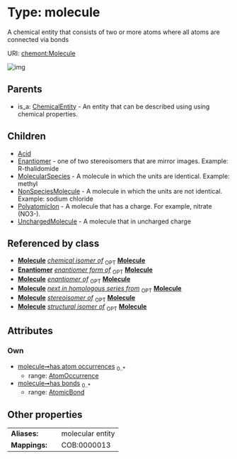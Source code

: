 
# Type: molecule


A chemical entity that consists of two or more atoms where all atoms are connected via bonds

URI: [chemont:Molecule](http://w3id.org/chemontMolecule)


![img](http://yuml.me/diagram/nofunky;dir:TB/class/[UnchargedMolecule],[PolyatomicIon],[NonSpeciesMolecule],[AtomicBond]<has%20bonds%200..*-++[Molecule],[AtomOccurrence]<has%20atom%20occurrences%200..*-++[Molecule],[Enantiomer]++-%20enantiomer%20form%20of(i)%200..1>[Molecule],[Molecule]^-[UnchargedMolecule],[Molecule]^-[PolyatomicIon],[Molecule]^-[NonSpeciesMolecule],[Molecule]^-[MolecularSpecies],[Molecule]^-[Enantiomer],[Molecule]^-[Acid],[ChemicalEntity]^-[Molecule],[MolecularSpecies],[Enantiomer],[ChemicalEntity],[AtomicBond],[AtomOccurrence],[Acid])

## Parents

 *  is_a: [ChemicalEntity](ChemicalEntity.md) - An entity that can be described using using chemical properties.

## Children

 * [Acid](Acid.md)
 * [Enantiomer](Enantiomer.md) - one of two stereoisomers that are mirror images. Example: R-thalidomide
 * [MolecularSpecies](MolecularSpecies.md) - A molecule in which the units are identical. Example: methyl
 * [NonSpeciesMolecule](NonSpeciesMolecule.md) - A molecule in which the units are not identical. Example: sodium chloride
 * [PolyatomicIon](PolyatomicIon.md) - A molecule that has a charge. For example, nitrate (NO3-).
 * [UnchargedMolecule](UnchargedMolecule.md) - A molecule that in uncharged charge

## Referenced by class

 *  **[Molecule](Molecule.md)** *[chemical isomer of](chemical_isomer_of.md)*  <sub>OPT</sub>  **[Molecule](Molecule.md)**
 *  **[Enantiomer](Enantiomer.md)** *[enantiomer form of](enantiomer_form_of.md)*  <sub>OPT</sub>  **[Molecule](Molecule.md)**
 *  **[Molecule](Molecule.md)** *[enantiomer of](enantiomer_of.md)*  <sub>OPT</sub>  **[Molecule](Molecule.md)**
 *  **[Molecule](Molecule.md)** *[next in homologous series from](next_in_homologous_series_from.md)*  <sub>OPT</sub>  **[Molecule](Molecule.md)**
 *  **[Molecule](Molecule.md)** *[stereoisomer of](stereoisomer_of.md)*  <sub>OPT</sub>  **[Molecule](Molecule.md)**
 *  **[Molecule](Molecule.md)** *[structural isomer of](structural_isomer_of.md)*  <sub>OPT</sub>  **[Molecule](Molecule.md)**

## Attributes


### Own

 * [molecule➞has atom occurrences](molecule_has_atom_occurrences.md)  <sub>0..*</sub>
    * range: [AtomOccurrence](AtomOccurrence.md)
 * [molecule➞has bonds](molecule_has_bonds.md)  <sub>0..*</sub>
    * range: [AtomicBond](AtomicBond.md)

## Other properties

|  |  |  |
| --- | --- | --- |
| **Aliases:** | | molecular entity |
| **Mappings:** | | COB:0000013 |

